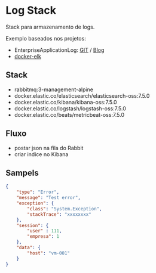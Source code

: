 # Log Stack

Stack para armazenamento de logs.

Exemplo baseados nos projetos:

- EnterpriseApplicationLog: [GIT](https://github.com/docker-gallery/EnterpriseApplicationLog) / [Blog](https://gago.io/blog/projetos/enterprise-application-log/)
- [docker-elk](https://github.com/deviantony/docker-elk)

## Stack

- rabbitmq:3-management-alpine
- docker.elastic.co/elasticsearch/elasticsearch-oss:7.5.0
- docker.elastic.co/kibana/kibana-oss:7.5.0
- docker.elastic.co/logstash/logstash-oss:7.5.0
- docker.elastic.co/beats/metricbeat-oss:7.5.0

## Fluxo

- postar json na fila do Rabbit
- criar indice no Kibana

## Sampels

```json
{
    "type": "Error",
    "message": "Test error",
    "exception": {
        "class": "System.Exception",
        "stackTrace": "xxxxxxxx"
    },
    "session": {
        "user" : 111,
        "empresa": 1
    },
    "data": {
        "host": "vm-001"
    }
}
```
